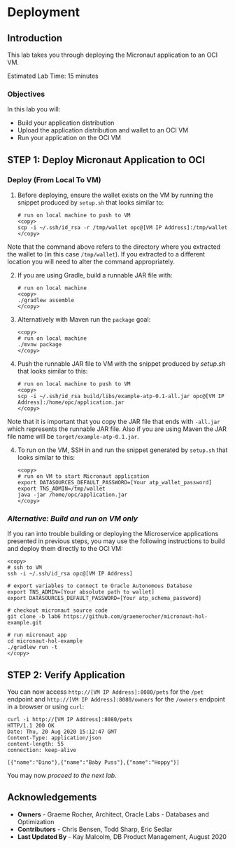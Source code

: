 # Deployment

## Introduction

This lab takes you through deploying the Micronaut application to an OCI VM.

Estimated Lab Time: 15 minutes

### Objectives

In this lab you will:

* Build your application distribution
* Upload the application distribution and wallet to an OCI VM
* Run your application on the OCI VM

## **STEP 1**:  Deploy Micronaut Application to OCI

### Deploy (From Local To VM)

1. Before deploying, ensure the wallet exists on the VM by running the snippet produced by `setup.sh` that looks similar to:

    ```
    # run on local machine to push to VM
    <copy>
    scp -i ~/.ssh/id_rsa -r /tmp/wallet opc@[VM IP Address]:/tmp/wallet
    </copy>
    ```

  Note that the command above refers to the directory where you extracted the wallet to (in this case `/tmp/wallet`). If you extracted to a different location you will need to alter the command appropriately.  

2. If you are using Gradle, build a runnable JAR file with:

    ```
    # run on local machine
    <copy>
    ./gradlew assemble
    </copy>
    ```

2. Alternatively with Maven run the `package` goal:
    
    ```
    <copy>
    # run on local machine
    ./mvnw package
    </copy>
    ```

3. Push the runnable JAR file to VM with the snippet produced by *setup.sh* that looks similar to this:

    ```
    # run on local machine to push to VM
    <copy>
    scp -i ~/.ssh/id_rsa build/libs/example-atp-0.1-all.jar opc@[VM IP Address]:/home/opc/application.jar
    </copy>
    ```

  Note that it is important that you copy the JAR file that ends with `-all.jar` which represents the runnable JAR file. Also if you are using Maven the JAR file name will be `target/example-atp-0.1.jar`. 


4. To run on the VM, SSH in and run the snippet generated by `setup.sh` that looks similar to this:

    ```
    <copy>
    # run on VM to start Micronaut application
    export DATASOURCES_DEFAULT_PASSWORD=[Your atp_wallet_password]
    export TNS_ADMIN=/tmp/wallet
    java -jar /home/opc/application.jar
    </copy>
    ```

### _Alternative: Build and run on VM only_
If you ran into trouble building or deploying the Microservice applications presented in previous steps, you may use the following instructions to build and deploy them directly to the OCI VM:
    
    <copy>
    # ssh to VM
    ssh -i ~/.ssh/id_rsa opc@[VM IP Address]
   
    # export variables to connect to Oracle Autonomous Database
    export TNS_ADMIN=[Your absolute path to wallet]
    export DATASOURCES_DEFAULT_PASSWORD=[Your atp_schema_password]
   
    # checkout micronaut source code
    git clone -b lab6 https://github.com/graemerocher/micronaut-hol-example.git
   
    # run micronaut app
    cd micronaut-hol-example
    ./gradlew run -t
    </copy>

## **STEP 2**:  Verify Application

You can now access `http://[VM IP Address]:8080/pets` for the `/pet` endpoint and `http://[VM IP Address]:8080/owners` for the `/owners` endpoint in a browser or using `curl`:

    curl -i http://[VM IP Address]:8080/pets
    HTTP/1.1 200 OK
    Date: Thu, 20 Aug 2020 15:12:47 GMT
    Content-Type: application/json
    content-length: 55
    connection: keep-alive

    [{"name":"Dino"},{"name":"Baby Puss"},{"name":"Hoppy"}]

You may now *proceed to the next lab*.

## Acknowledgements
- **Owners** - Graeme Rocher, Architect, Oracle Labs - Databases and Optimization
- **Contributors** - Chris Bensen, Todd Sharp, Eric Sedlar
- **Last Updated By** - Kay Malcolm, DB Product Management, August 2020

